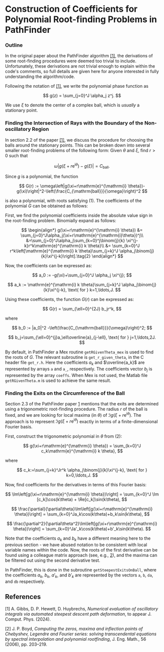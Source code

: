 # Construction of Coefficients for Polynomial Root-finding Problems in PathFinder

### Outline
In the original paper about the PathFinder algorithm [[1]](#references), the derivations of some root-finding procedures were deemed too trivial to include. Unfortunately, these derivations are not trivial enough to explain within the code's comments, so full details are given here for anyone interested in fully understanding the algorithm/code.

Following the notation of [[1]](#references), we write the polynomial phase function as

$$
g(z) = \sum_{j=0}^J \alpha_j z^j.
$$

We use $\xi$ to denote the center of a complex ball, which is *usually* a stationary point.

### Finding the Intersection of Rays with the Boundary of the Non-oscillatory Region
In section 2.2 of the paper [[1]](#references), we discuss the procedure for choosing the balls around the stationary points. This can be broken down into several smaller root-finding problems of the following form: Given $\theta$ and $\xi$, find $r>0$ such that

$$
\begin{equation}
\omega\left|g(\xi+r\mathrm{e}^{\mathrm{i} \theta})-g(\xi)\right|=C_{\mathrm{ball}}.\tag{1}
\end{equation}
$$

Since $g$ is a polynomial, the function

$$
G(r) := \omega\left|g(\xi+r\mathrm{e}^{\mathrm{i} \theta})-g(\xi)\right|^2-\left(\frac{C_{\mathrm{ball}}}{\omega}\right)^2
$$

is also a polynomial, with roots satisfying (1). The coefficients of the polynomial $G$ can be obtained as follows:

First, we find the polynomial coefficients inside the absolute value sign in the root-finding problem. Binomially expand as follows:

$$
\begin{align*}
g(\xi+r\mathrm{e}^{\mathrm{i} \theta}) &= \sum_{j=0}^J\alpha_j(\xi+r\mathrm{e}^{\mathrm{i}\theta})^j\\
	&=\sum_{j=0}^J\alpha_j\sum_{k=0}^j\binom{j}{k}
	\xi^{j-k}r^k\mathrm{e}^{\mathrm{i} k \theta}\\
&= \sum_{k=0}^J r^k\left[\mathrm{e}^{\mathrm{i} k \theta}\sum_{j=k}^J \alpha_j\binom{j}{k}\xi^{j-k}\right].\tag{2}
\end{align*}
$$

Now, the coefficients can be expressed as:

$$ a_0 := -g(\xi)+\sum_{j=0}^J \alpha_j \xi^{j}; $$

$$ a_k := \mathrm{e}^{\mathrm{i} k \theta}\sum_{j=k}^J \alpha_j\binom{j}{k}\xi^{j-k}, \text{ for } k=1,\ldots,J. $$

Using these coefficients, the function $G(r)$ can be expressed as:

$$ G(r) = \sum_{\ell=0}^{2J} b_jr^k, $$

where

$$ b_0 := |a_0|^2 -\left(\frac{C_{\mathrm{ball}}}{\omega}\right)^2; $$

$$ b_j=\sum_{\ell=0}^{j}a_\ell\overline{a}_{j-\ell}, \text{ for } j=1,\ldots,2J. $$

By default, in PathFinder a Mex routine `getRGivenTheta_mex` is used to find the roots of $G$. The relevant subroutine is `get_r_given_theta`, in the C header file `get_r.h`. Here the coefficients $a_k$ and $\overline{a_k}$ are represented by arrays `a` and `a_`, respectively. The coefficients vector $b_j$ is represented by the array `coeffs`. When Mex is not used, the Matlab file `getRGivenTheta.m` is used to achieve the same result.

### Finding the Exits on the Circumference of the Ball
Section 2.3 of the PathFinder paper [1](#references) mentions that the exits are determined using a trigonometric root-finding procedure. The radius $r$ of the ball is fixed, and we are looking for local maxima (in $\theta$) of $\Im g(\xi+r\mathrm{e}^{\mathrm{i} \theta})$. The approach is to represent $\Im g(\xi+r\mathrm{e}^{\mathrm{i} \theta})$ exactly in terms of a finite-dimensional Fourier basis.

First, construct the trigonometric polynomial in $\theta$ from (2):

$$ g(\xi+r\mathrm{e}^{\mathrm{i} \theta}) = \sum_{k=0}^J c_k\mathrm{e}^{\mathrm{i} k \theta}, $$

where

$$ c_k:=\sum_{j=k}^Jr^k \alpha_j\binom{j}{k}\xi^{j-k}, \text{ for } k=0,\ldots,J. $$

Now, find coefficients for the derivatives in terms of this Fourier basis:

$$ \Im\left[g(\xi+r\mathrm{e}^{\mathrm{i} \theta})\right] = \sum_{k=0}^J \Im [c_k]\cos(k\theta) + \Re[c_k]\sin(k\theta), $$

$$ \frac{\partial}{\partial\theta}\Im\left[g(\xi+r\mathrm{e}^{\mathrm{i} \theta})\right] = \sum_{k=0}^Ja_k\cos(k\theta)+b_k\sin(k\theta), $$

$$ \frac{\partial^2}{\partial\theta^2}\Im\left[g(\xi+r\mathrm{e}^{\mathrm{i} \theta})\right] = \sum_{k=0}^Ja'_k\cos(k\theta)+b'_k\sin(k\theta). $$



Note that the coefficients $a_k$ and $b_k$ have a different meaning here to the previous section - we have abused notation to be consistent with local variable names within the code.
Now, the roots of the first derivative can be found using a colleague matrix approach (see, e.g., [2](#references)), and the maxima can be filtered out using the second derivative test.

In PathFinder, this is done in the subroutine `getSteepestExitsOnBall`, where the coefficients $a_k$, $b_k$, $a'_k$, and $b'_k$ are represented by the vectors `a`, `b`, `da`, and `db` respectively.

## References
[1] A. Gibbs, D. P. Hewett, D. Huybrechs, *Numerical evaluation of oscillatory integrals via automated steepest descent path deformation*, to appear J. Comput. Phys. (2024).

[2] J. P. Boyd, *Computing the zeros, maxima and inflection points of Chebyshev, Legendre and Fourier series: solving transcendental equations by spectral interpolation and polynomial rootfinding*, J. Eng. Math., 56 (2006), pp. 203–219.
